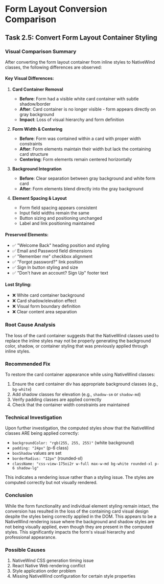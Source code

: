 # Form Layout Conversion Comparison

## Task 2.5: Convert Form Layout Container Styling

### Visual Comparison Summary

After converting the form layout container from inline styles to NativeWind classes, the following differences are observed:

#### Key Visual Differences:

1. **Card Container Removal**
   - **Before**: Form had a visible white card container with subtle shadow/border
   - **After**: Card container is no longer visible - form appears directly on gray background
   - **Impact**: Loss of visual hierarchy and form definition

2. **Form Width & Centering**
   - **Before**: Form was contained within a card with proper width constraints
   - **After**: Form elements maintain their width but lack the containing card structure
   - **Centering**: Form elements remain centered horizontally

3. **Background Integration**
   - **Before**: Clear separation between gray background and white form card
   - **After**: Form elements blend directly into the gray background

4. **Element Spacing & Layout**
   - Form field spacing appears consistent
   - Input field widths remain the same
   - Button sizing and positioning unchanged
   - Label and link positioning maintained

#### Preserved Elements:
- ✅ "Welcome Back" heading position and styling
- ✅ Email and Password field dimensions
- ✅ "Remember me" checkbox alignment
- ✅ "Forgot password?" link position
- ✅ Sign In button styling and size
- ✅ "Don't have an account? Sign Up" footer text

#### Lost Styling:
- ❌ White card container background
- ❌ Card shadow/elevation effect
- ❌ Visual form boundary definition
- ❌ Clear content area separation

### Root Cause Analysis

The loss of the card container suggests that the NativeWind classes used to replace the inline styles may not be properly generating the background color, shadow, or container styling that was previously applied through inline styles.

### Recommended Fix

To restore the card container appearance while using NativeWind classes:
1. Ensure the card container div has appropriate background classes (e.g., `bg-white`)
2. Add shadow classes for elevation (e.g., `shadow-sm` or `shadow-md`)
3. Verify padding classes are applied correctly
4. Check that the container width constraints are maintained

### Technical Investigation

Upon further investigation, the computed styles show that the NativeWind classes ARE being applied correctly:
- `backgroundColor: "rgb(255, 255, 255)"` (white background)
- `padding: "24px"` (p-6 class)
- `boxShadow` values are set
- `borderRadius: "12px"` (rounded-xl)
- `className: "css-view-175oi2r w-full max-w-md bg-white rounded-xl p-6 shadow-lg"`

This indicates a rendering issue rather than a styling issue. The styles are computed correctly but not visually rendered.

### Conclusion

While the form functionality and individual element styling remain intact, the conversion has resulted in the loss of the containing card visual design despite the styles being correctly applied in the DOM. This appears to be a NativeWind rendering issue where the background and shadow styles are not being visually applied, even though they are present in the computed styles. This significantly impacts the form's visual hierarchy and professional appearance.

### Possible Causes
1. NativeWind CSS generation timing issue
2. React Native Web rendering conflict
3. Style application order problem
4. Missing NativeWind configuration for certain style properties